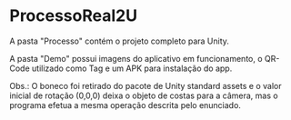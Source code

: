 # ProcessoReal2U

A pasta "Processo" contém o projeto completo para Unity.

A pasta "Demo" possui imagens do aplicativo em funcionamento, o QR-Code utilizado como Tag e um APK para instalação do app.

Obs.: O boneco foi retirado do pacote de Unity standard assets e o valor inicial de rotação (0,0,0) deixa o objeto de costas para a câmera, mas o programa efetua a mesma operação descrita pelo enunciado.
